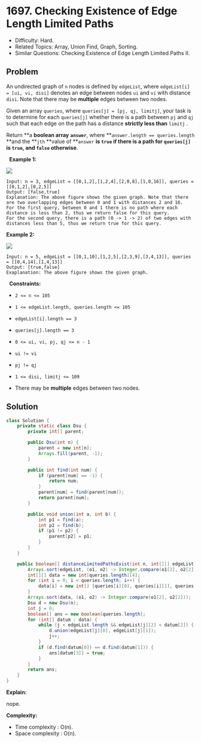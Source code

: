 # 1697. Checking Existence of Edge Length Limited Paths

- Difficulty: Hard.
- Related Topics: Array, Union Find, Graph, Sorting.
- Similar Questions: Checking Existence of Edge Length Limited Paths II.

## Problem

An undirected graph of ```n``` nodes is defined by ```edgeList```, where ```edgeList[i] = [ui, vi, disi]``` denotes an edge between nodes ```ui``` and ```vi``` with distance ```disi```. Note that there may be **multiple** edges between two nodes.

Given an array ```queries```, where ```queries[j] = [pj, qj, limitj]```, your task is to determine for each ```queries[j]``` whether there is a path between ```pj``` and ```qj``` such that each edge on the path has a distance **strictly less than** ```limitj``` .

Return **a **boolean array** **```answer```**, where **```answer.length == queries.length``` **and the **```jth``` **value of **```answer``` **is **```true```** if there is a path for **```queries[j]```** is **```true```**, and **```false```** otherwise**.

 
**Example 1:**

![](https://assets.leetcode.com/uploads/2020/12/08/h.png)

```
Input: n = 3, edgeList = [[0,1,2],[1,2,4],[2,0,8],[1,0,16]], queries = [[0,1,2],[0,2,5]]
Output: [false,true]
Explanation: The above figure shows the given graph. Note that there are two overlapping edges between 0 and 1 with distances 2 and 16.
For the first query, between 0 and 1 there is no path where each distance is less than 2, thus we return false for this query.
For the second query, there is a path (0 -> 1 -> 2) of two edges with distances less than 5, thus we return true for this query.
```

**Example 2:**

![](https://assets.leetcode.com/uploads/2020/12/08/q.png)

```
Input: n = 5, edgeList = [[0,1,10],[1,2,5],[2,3,9],[3,4,13]], queries = [[0,4,14],[1,4,13]]
Output: [true,false]
Exaplanation: The above figure shows the given graph.
```

 
**Constraints:**


	
- ```2 <= n <= 105```
	
- ```1 <= edgeList.length, queries.length <= 105```
	
- ```edgeList[i].length == 3```
	
- ```queries[j].length == 3```
	
- ```0 <= ui, vi, pj, qj <= n - 1```
	
- ```ui != vi```
	
- ```pj != qj```
	
- ```1 <= disi, limitj <= 109```
	
- There may be **multiple** edges between two nodes.



## Solution

```java
class Solution {
    private static class Dsu {
        private int[] parent;

        public Dsu(int n) {
            parent = new int[n];
            Arrays.fill(parent, -1);
        }

        public int find(int num) {
            if (parent[num] == -1) {
                return num;
            }
            parent[num] = find(parent[num]);
            return parent[num];
        }

        public void union(int a, int b) {
            int p1 = find(a);
            int p2 = find(b);
            if (p1 != p2) {
                parent[p2] = p1;
            }
        }
    }

    public boolean[] distanceLimitedPathsExist(int n, int[][] edgeList, int[][] queries) {
        Arrays.sort(edgeList, (o1, o2) -> Integer.compare(o1[2], o2[2]));
        int[][] data = new int[queries.length][4];
        for (int i = 0; i < queries.length; i++) {
            data[i] = new int[] {queries[i][0], queries[i][1], queries[i][2], i};
        }
        Arrays.sort(data, (o1, o2) -> Integer.compare(o1[2], o2[2]));
        Dsu d = new Dsu(n);
        int j = 0;
        boolean[] ans = new boolean[queries.length];
        for (int[] datum : data) {
            while (j < edgeList.length && edgeList[j][2] < datum[2]) {
                d.union(edgeList[j][0], edgeList[j][1]);
                j++;
            }
            if (d.find(datum[0]) == d.find(datum[1])) {
                ans[datum[3]] = true;
            }
        }
        return ans;
    }
}
```

**Explain:**

nope.

**Complexity:**

* Time complexity : O(n).
* Space complexity : O(n).
